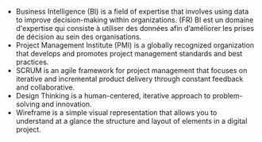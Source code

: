 
- Business Intelligence (BI) is a field of expertise that involves using data to improve decision-making within organizations. (FR) BI est un domaine d'expertise qui consiste à utiliser des données afin d’améliorer les prises de décision au sein des organisations. 
- Project Management Institute (PMI) is a globally recognized organization that develops and promotes project management standards and best practices. 
- SCRUM is an agile framework for project management that focuses on iterative and incremental product delivery through constant feedback and collaborative.
- Design Thinking is a human-centered, iterative approach to problem-solving and innovation.
- Wireframe is a simple visual representation that allows you to understand at a glance the structure and layout of elements in a digital project.
